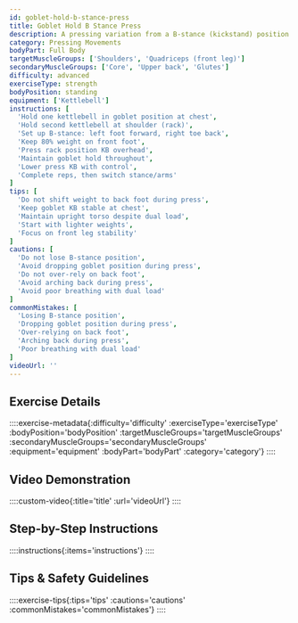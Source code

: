 ```yaml
---
id: goblet-hold-b-stance-press
title: Goblet Hold B Stance Press
description: A pressing variation from a B-stance (kickstand) position while maintaining goblet hold with another kettlebell, creating dual loading that challenges stability and builds unilateral leg strength with upper body endurance.
category: Pressing Movements
bodyPart: Full Body
targetMuscleGroups: ['Shoulders', 'Quadriceps (front leg)']
secondaryMuscleGroups: ['Core', 'Upper back', 'Glutes']
difficulty: advanced
exerciseType: strength
bodyPosition: standing
equipment: ['Kettlebell']
instructions: [
  'Hold one kettlebell in goblet position at chest',
  'Hold second kettlebell at shoulder (rack)',
  'Set up B-stance: left foot forward, right toe back',
  'Keep 80% weight on front foot',
  'Press rack position KB overhead',
  'Maintain goblet hold throughout',
  'Lower press KB with control',
  'Complete reps, then switch stance/arms'
]
tips: [
  'Do not shift weight to back foot during press',
  'Keep goblet KB stable at chest',
  'Maintain upright torso despite dual load',
  'Start with lighter weights',
  'Focus on front leg stability'
]
cautions: [
  'Do not lose B-stance position',
  'Avoid dropping goblet position during press',
  'Do not over-rely on back foot',
  'Avoid arching back during press',
  'Avoid poor breathing with dual load'
]
commonMistakes: [
  'Losing B-stance position',
  'Dropping goblet position during press',
  'Over-relying on back foot',
  'Arching back during press',
  'Poor breathing with dual load'
]
videoUrl: ''
---
```


## Exercise Details

::::exercise-metadata{:difficulty='difficulty' :exerciseType='exerciseType' :bodyPosition='bodyPosition' :targetMuscleGroups='targetMuscleGroups' :secondaryMuscleGroups='secondaryMuscleGroups' :equipment='equipment' :bodyPart='bodyPart' :category='category'}
::::

## Video Demonstration

::::custom-video{:title='title' :url='videoUrl'}
::::

## Step-by-Step Instructions

::::instructions{:items='instructions'}
::::

## Tips & Safety Guidelines

::::exercise-tips{:tips='tips' :cautions='cautions' :commonMistakes='commonMistakes'}
::::
